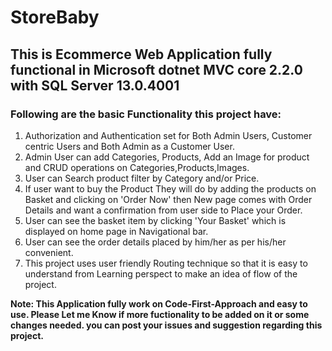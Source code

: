 # StoreBaby

## This is Ecommerce Web Application fully functional in Microsoft dotnet MVC core 2.2.0 with SQL Server 13.0.4001 

### Following are the basic Functionality this project have:

1. Authorization and Authentication set for Both Admin Users, Customer centric Users and Both Admin as a Customer User.      
2. Admin User can add Categories, Products, Add an Image for product and CRUD operations on Categories,Products,Images.      
3. User can Search product filter by Category and/or Price.             
4. If user want to buy the Product They will do by adding the products on Basket and clicking on 'Order Now' then New page comes with Order Details and want a confirmation from user side to Place your Order.          
5. User can see the basket item by clicking 'Your Basket' which is displayed on home page in Navigational bar.         
6. User can see the order details placed by him/her as per his/her convenient.               
7. This project uses user friendly Routing technique so that it is easy to understand from Learning perspect to make an idea of flow of the project.                            
   
**Note: This Application fully work on Code-First-Approach and easy to use. Please Let me Know if more fuctionality to be added on it or some changes needed. you can post your issues and suggestion regarding this project.**
